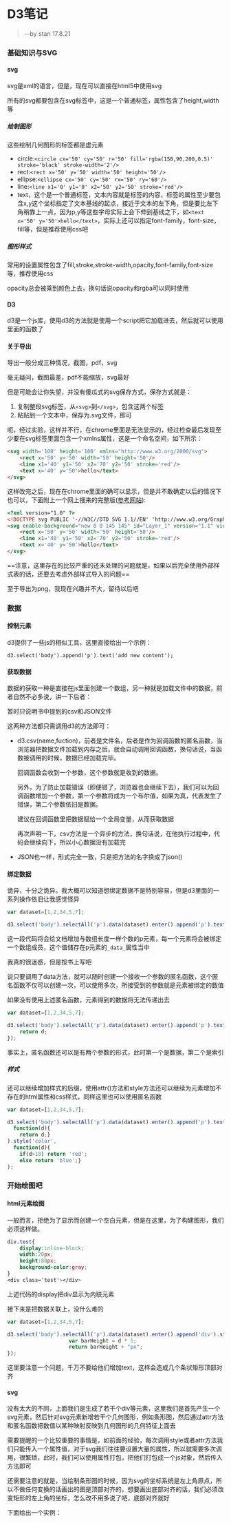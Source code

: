 # D3笔记

>   --by stan 17.8.21



### 基础知识与SVG

#### svg

svg是xml的语言，但是，现在可以直接在html5中使用svg

所有的svg都要包含在svg标签中，这是一个普通标签，属性包含了height,width等

##### 绘制图形

这些绘制几何图形的标签都是虚元素

-   circle:`<circle cx='50' cy='50' r='50' fill='rgba(150,90,200,0.5)' stroke='black' stroke-width='2'/>`
-   rect:`<rect x='50' y='50' width='50' height='50'/>`
-   ellipse:`<ellipse cx='50' cy='50' rx='50' ry='60'/>`
-   line:`<line x1='0' y1='0' x2='50' y2='50' stroke='red'/>`
-   text，这个是一个普通标签，文本内容就是标签的内容，标签的属性至少要包含x,y这个坐标指定了文本基线的起点，接近于文本的左下角，但是要比左下角稍靠上一点，因为p,y等这些字母实际上会下伸到基线之下，如`<text x='50' y='50'>hello</text>`，实际上还可以指定font-family，font-size，fill等，但是推荐使用css吧

##### 图形样式

常用的设置属性包含了fill,stroke,stroke-width,opacity,font-family,font-size等，推荐使用css

opacity总会被乘到颜色上去，换句话说opacity和rgba可以同时使用

#### D3

d3是一个js库，使用d3的方法就是使用一个script把它加载进去，然后就可以使用里面的函数了

#### 关于导出

导出一般分成三种情况，截图，pdf，svg

毫无疑问，截图最差，pdf不能缩放，svg最好

但是可能会让你失望，并没有傻瓜式的svg保存方式，保存方式就是：

1.  复制整段svg标签，从`<svg>`到`</svg>`，包含这两个标签
2.  粘贴到一个文本中，保存为.svg文件，即可

呃，经过实验，这样并不行，在chrome里面是无法显示的，经过检查最后发现至少要在svg标签里面包含一个xmlns属性，这是一个命名空间，如下所示：

~~~html
<svg width='100' height='100' xmlns="http://www.w3.org/2000/svg">
    <rect x='50' y='50' width='50' height='50'/>
    <line x1='40' y1='50' x2='70' y2='50' stroke='red'/>
	<text x='40' y='50'>hello</text>
</svg>
~~~

这样改完之后，现在在chrome里面的确可以显示，但是并不敢确定以后的情况下也可以，下面附上一个网上搜来的完整版([参考网站](http://www.w3cplus.com/html5/svg-file-structure.html)):

~~~html
<?xml version="1.0" ?>
<!DOCTYPE svg PUBLIC '-//W3C//DTD SVG 1.1//EN' 'http://www.w3.org/Graphics/SVG/1.1/DTD/svg11.dtd'>
<svg enable-background="new 0 0 145 145" id="Layer_1" version="1.1" viewBox="0 0 145 145" xml:space="preserve" xmlns="http://www.w3.org/2000/svg" xmlns:xlink="http://www.w3.org/1999/xlink"> 
	<rect x='50' y='50' width='50' height='50'/>
    <line x1='40' y1='50' x2='70' y2='50' stroke='red'/>
	<text x='40' y='50'>hello</text>
</svg>
~~~

==注意，这里存在的比较严重的还未处理的问题就是，如果以后完全使用外部样式表的话，还要去考虑外部样式导入的问题==

至于导出为png，我现在兴趣并不大，留待以后吧

### 数据

#### 控制元素

d3提供了一些js的相似工具，这里直接给出一个示例：

`d3.select('body').append('p').text('add new content');`

#### 获取数据

数据的获取一种是直接在js里面创建一个数组，另一种就是加载文件中的数据，前者自然不必多说，讲一下后者：

暂时只说明书中提到的csv和JSON文件

这两种方法都只需调用d3的方法即可：

-   d3.csv(name,fuction)，前者是文件名，后者是作为回调函数的匿名函数，当浏览器把数据文件加载到内存之后，就会自动调用回调函数，换句话说，当函数被调用的时候，数据已经加载完毕。

    回调函数会收到一个参数，这个参数就是收到的数据。

    另外，为了防止加载错误（即便错了，浏览器也会继续下去），我们可以为回调函数增加一个参数，第一个参数将成为一个布尔值，如果为真，代表发生了错误，第二个参数依旧是数据。

    建议在回调函数里把数据赋给一个全局变量，从而获取数据

    再次声明一下，csv方法是一个异步的方法，换句话说，在他执行过程中，代码会继续向下，所以小心数据没有加载完

-   JSON也一样，形式完全一致，只是把方法的名字换成了json()

#### 绑定数据

诡异，十分之诡异。我大概可以知道想绑定数据不是特别容易，但是d3里面的一系列操作依旧让我感觉怪异

~~~javascript
var dataset=[1,2,34,5,7];

d3.select('body').selectAll('p').data(dataset).enter().append('p').text('what the fuck');

~~~

这一段代码将会给文档增加与数组长度一样个数的p元素，每一个元素将会被绑定一个数组成员，这个值储存在p元素的`_data_`属性当中



我真的很迷惑，但是按书上写吧



说只要调用了data方法，就可以随时创建一个接收一个参数的匿名函数，这个匿名函数不仅可以创建一次，可以使用多次，所接受到的参数就是元素被绑定的数值

如果没有使用上述匿名函数，元素得到的数据将无法传递出去

~~~javascript
var dataset=[1,2,34,5,7];

d3.select('body').selectAll('p').data(dataset).enter().append('p').text(function(d){
    return d;
});
~~~

事实上，匿名函数还可以是有两个参数的形式，此时第一个是数据，第二个是索引

##### 样式

还可以继续增加样式的后缀，使用attr()方法和style方法还可以继续为元素增加不存在的html属性和css样式，同样这里也可以使用匿名函数

~~~javascript
var dataset=[1,2,34,5,7];

d3.select('body').selectAll('p').data(dataset).enter().append('p').text(
  function(d){
    return d;}
).style('color',
  function(d){
	if(d>10) return 'red';
	else return 'blue';}
);
~~~



### 开始绘图吧

#### html元素绘图

一般而言，拒绝为了显示而创建一个空白元素，但是在这里，为了构建图形，我们必须这样做。

~~~css
div.test{
    display:inline-block;
    width:20px;
    height:80px;
    background-color:gray;
}
<div class='test'></div>
~~~

上述代码的display把div显示为内联元素

接下来是把数据关联上，没什么难的

~~~javascript
var dataset=[1,2,34,5,7];

d3.select('body').selectAll('p').data(dataset).enter().append('div').style('height',function(d) {
					var barHeight = d * 5;
					return barHeight + "px";
});
~~~

这里要注意一个问题，千万不要给他们增加text，这样会造成几个条状矩形顶部对齐

#### svg

没有太大的不同，上面我们是生成了若干个div等元素，这里我们是首先产生一个svg元素，然后针对svg元素新增若干个几何图形，例如条形图，然后通过attr方法和匿名函数把数值以某种映射反映到几何图形的几何特征上面去

需要提醒的一个比较重要的事情是，如前面的经验，每次调用style或者attr方法我们只能传入一个属性值，对于svg我们往往要设置大量的属性，所以就需要多次调用，很繁琐，此时，我们可以使用属性打包，把他们打包成一个js对象，然后传入方法即可

还需要注意的就是，当绘制条形图的时候，因为svg的坐标系统是左上角原点，所以不做任何变换的话画出的图是顶部对齐的，想要画出底部对齐的话，我们必须改变矩形的左上角的坐标，怎么改不用多说了吧，底部对齐就好

下面给出一个实例：

~~~javascript

~~~



